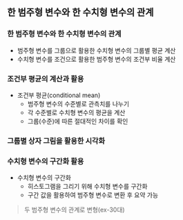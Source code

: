 ## 한 범주형 변수와 한 수치형 변수의 관계

### 한 범주형 변수와 한 수치형 변수의 관계
- 범주형 변수를 그룹으로 활용한 수치형 변수의 그룹별 평균 계산
- 수치형 변수를 조건으로 활용한 범주형 변수의 조건부 비율 계산

### 조건부 평균의 계산과 활용
- 조건부 평균(conditional mean)
    + 범주형 변수의 수준별로 관측치를 나누기
    + 각 수준별로 수치형 변수의 평균을 계산
    + 그룹(수준)에 따른 절대적인 차이를 확인

### 그룹별 상자 그림을 활용한 시각화

### 수치형 변수의 구간화 활용
- 수치형 변수의 구간화
    + 히스토그램을 그리기 위해 수치형 변수를 구간화
    + 구간 값을 활용하여 범주형 변수로 변환 후 요약 가능
> 두 범주형 변수의 관계로 변형(ex-30대)